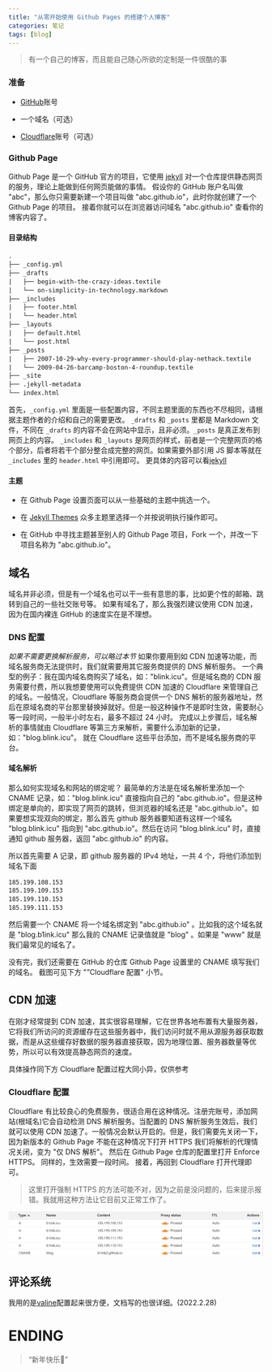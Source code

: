 ```yaml
---
title: "从零开始使用 Github Pages 的搭建个人博客"
categories: 笔记
tags: [blog]
---
```


> 有一个自己的博客，而且能自己随心所欲的定制是一件很酷的事

### 准备

*   [GitHub](https://github.com/)账号

*   一个域名（可选）

*   [Cloudflare](https://dash.cloudflare.com/)账号（可选）

### Github Page

Github Page 是一个 GitHub 官方的项目，它使用 [jekyll](http://jekyllcn.com/) 对一个仓库提供静态网页的服务，理论上能做到任何网页能做的事情。
假设你的 GitHub 账户名叫做 "abc"，那么你只需要新建一个项目叫做 "abc.github.io"，此时你就创建了一个 Github Page 的项目。
接着你就可以在浏览器访问域名 "abc.github.io" 查看你的博客内容了。

#### 目录结构

```txt
.
├── _config.yml
├── _drafts
|   ├── begin-with-the-crazy-ideas.textile
|   └── on-simplicity-in-technology.markdown
├── _includes
|   ├── footer.html
|   └── header.html
├── _layouts
|   ├── default.html
|   └── post.html
├── _posts
|   ├── 2007-10-29-why-every-programmer-should-play-nethack.textile
|   └── 2009-04-26-barcamp-boston-4-roundup.textile
├── _site
├── .jekyll-metadata
└── index.html
```

首先，`_config.yml` 里面是一些配置内容，不同主题里面的东西也不尽相同，请根据主题作者的介绍和自己的需要更改。
`_drafts` 和 `_posts` 里都是 Markdown 文件，不同在 `_drafts` 的内容不会在网站中显示，且非必须。`_posts` 是真正发布到网页上的内容。
`_includes` 和 `_layouts` 是网页的样式，前者是一个完整网页的格个部分，后者将若干个部分整合成完整的网页。如果需要外部引用 JS 脚本等就在 `_includes` 里的 `header.html` 中引用即可。
更具体的内容可以看[jekyll](http://jekyllcn.com/)

#### 主题

*   在 Github Page 设置页面可以从一些基础的主题中挑选一个。

*   在 [Jekyll Themes](http://jekyllthemes.org/) 众多主题里选择一个并按说明执行操作即可。

*   在 GitHub 中寻找主题甚至别人的 Github Page 项目，Fork 一个，并改一下项目名称为 "abc.github.io"。

## 域名

域名并非必须，但是有一个域名也可以干一些有意思的事，比如更个性的邮箱、跳转到自己的一些社交账号等。
如果有域名了，那么我强烈建议使用 CDN 加速，因为在国内裸连 GitHub 的速度实在是不理想。

### DNS 配置
*如果不需要更换解析服务，可以略过本节*
如果你要用到如 CDN 加速等功能，而域名服务商无法提供时，我们就需要用其它服务商提供的 DNS 解析服务。
一个典型的例子：我在国内域名商购买了域名，如："blink.icu"。但是域名商的 CDN 服务需要付费，所以我想要使用可以免费提供 CDN 加速的 Cloudflare 来管理自己的域名。一般情况，Cloudflare 等服务商会提供一个 DNS 解析的服务器地址，然后在原域名商的平台那里替换掉就好。但是一般这种操作不是即时生效，需要耐心等一段时间，一般半小时左右，最多不超过 24 小时。
完成以上步骤后，域名解析的事情就由 Cloudflare 等第三方来解析，需要什么添加新的记录，如："blog.blink.icu"。 就在 Cloudflare 这些平台添加，而不是域名服务商的平台。

#### 域名解析

那么如何实现域名和网站的绑定呢？
最简单的方法是在域名解析里添加一个 CNAME 记录，如："blog.blink.icu" 直接指向自己的 "abc.github.io"。但是这种绑定是单向的，即实现了网页的跳转，但浏览器的域名还是 "abc.github.io"。如果要想实现双向的绑定，那么首先 github 服务器要知道有这样一个域名 "blog.blink.icu" 指向到 "abc.github.io"。然后在访问 "blog.blink.icu" 时，直接通知 github 服务器，返回 "abc.github.io" 的内容。

所以首先需要 A 记录，即 github 服务器的 IPv4 地址，一共 4 个，将他们添加到域名下面

```txt
185.199.108.153
185.199.109.153
185.199.110.153
185.199.111.153
```

然后需要一个 CNAME 将一个域名绑定到 "abc.github.io" 。比如我的这个域名就是 "blog.b1ink.icu" 那么我的 CNAME 记录值就是 "blog" 。如果是 "www" 就是我们最常见的域名了。

没有完，我们还需要在 GitHub 的仓库 Github Page 设置里的 CNAME 填写我们的域名。
截图可见下方 "”Cloudflare 配置" 小节。

## CDN 加速

在刚才经常提到 CDN 加速，其实很容易理解，它在世界各地布置有大量服务器，它将我们所访问的资源缓存在这些服务器中，我们访问时就不用从源服务器获取数据，而是从这些缓存好数据的服务器直接获取，因为地理位置、服务器数量等优势，所以可以有效提高静态网页的速度。

具体操作同下方 Cloudflare 配置过程大同小异，仅供参考

### Cloudflare 配置

Cloudflare 有比较良心的免费服务，很适合用在这种情况。注册完账号，添加网站(根域名)它会自动检测 DNS 解析服务。当配置的 DNS 解析服务生效后，我们就可以使用 CDN 加速了。一般情况会默认开启的。但是，我们需要先关闭一下，因为新版本的 Github Page 不能在这种情况下打开 HTTPS 我们将解析的代理情况关闭，变为 "仅 DNS 解析"。
然后在 Github Page 仓库的配置里打开 Enforce HTTPS。 同样的，生效需要一段时间。
接着，再回到 Cloudflare 打开代理即可。

> 这里打开强制 HTTPS 的方法可能不对，因为之前是没问题的，后来提示报错。我就用这种方法让它目前又正常工作了。

![Cloudflare 截图](../assets/img/cfcut.png)

## 评论系统

我用的是[valine](https://valine.js.org/visitor.html)配置起来很方便，文档写的也很详细。(2022.2.28)

# ENDING

> “新年快乐🧧”
